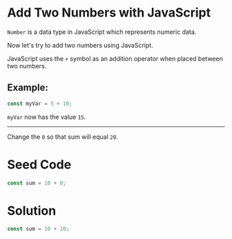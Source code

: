 # Add Two Numbers with JavaScript

`Number` is a data type in JavaScript which represents numeric data.

Now let's try to add two numbers using JavaScript.

JavaScript uses the `+` symbol as an addition operator when placed between two numbers.

## Example:

```javascript
const myVar = 5 + 10;
```

`myVar` now has the value `15`.

-----

Change the `0` so that sum will equal `20`.

# Seed Code
```javascript
const sum = 10 + 0;
```

# Solution
```javascript
const sum = 10 + 10;
```